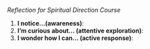 *Reflection for Spiritual Direction Course*

1. **I notice…(awareness)**:
2. **I’m curious about… (attentive exploration)**:
3. **I wonder how I can… (active response)**:

